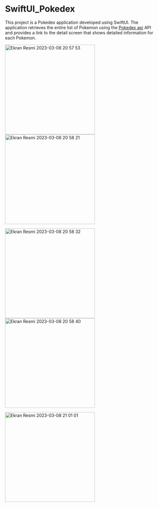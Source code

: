 # SwiftUI_Pokedex
This project is a Pokedex application developed using SwiftUI. 
The application retrieves the entire list of Pokemon using the 
[Pokedex api](https://pokedex-bb36f.firebaseio.com/pokemon.json)
API and provides a link to the detail screen that shows detailed information for each Pokemon.

<img width="296" alt="Ekran Resmi 2023-03-08 20 57 53" src="https://user-images.githubusercontent.com/41927152/223780051-92f074a8-8f27-40b1-ae3c-ae6fe8648f79.png"> <img width="296" alt="Ekran Resmi 2023-03-08 20 58 21" src="https://user-images.githubusercontent.com/41927152/223780726-08f1bcfd-8b23-4c70-b1c7-292751dad154.png">

<img width="296" alt="Ekran Resmi 2023-03-08 20 58 32" src="https://user-images.githubusercontent.com/41927152/223780694-7ac9500e-9949-4e04-bade-fe5ee70c8c6c.png"> <img width="296" alt="Ekran Resmi 2023-03-08 20 58 40" src="https://user-images.githubusercontent.com/41927152/223784626-03e70f18-62c1-4923-a360-6f2d596b941a.png">

<img width="296" alt="Ekran Resmi 2023-03-08 21 01 01" src="https://user-images.githubusercontent.com/41927152/223780713-adc89166-6ce7-4134-b7b4-c41f7609b8d6.png"> 
